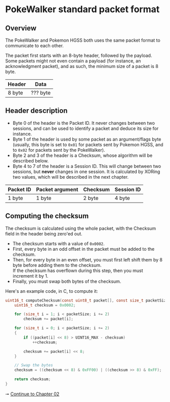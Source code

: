 # PokeWalker standard packet format
## Overview
The PokeWalker and Pokemon HGSS both uses the same packet format to communicate to each other.

The packet first starts with an 8-byte header, followed by the payload.  
Some packets might not even contain a payload (for instance, an acknowledgment packet), and as such, the minimum size of a packet is 8 byte.

| Header | Data     |
|--------|----------|
| 8 byte | ??? byte |

## Header description
- Byte 0 of the header is the Packet ID. It never changes between two sessions, and can be used to identify a packet and deduce its size for instance.  
- Byte 1 of the header is used by some packet as an argument/flags byte (usually, this byte is set to ``0x01`` for packets sent by Pokemon HGSS, and to ``0x02`` for packets sent by the PokeWalker).
- Byte 2 and 3 of the header is a Checksum, whose algorithm will be described below.  
- Byte 4 to 7 of the header is a Session ID. This will change between two sessions, but **never** changes in one session. It is calculated by XORing two values, which will be described in the next chapter.

| Packet ID | Packet argument | Checksum | Session ID |
|-----------|-----------------|----------|------------|
| 1 byte    | 1 byte          | 2 byte   | 4 byte     |

## Computing the checksum
The checksum is calculated using the whole packet, with the Checksum field in the header being zero'ed out.

- The checksum starts with a value of ``0x0002``.
- First, every byte in an odd offset in the packet must be added to the checksum.
- Then, for every byte in an even offset, you must first left shift them by 8 byte before adding them to the checksum.  
If the checksum has overflown during this step, then you must increment it by 1.
- Finally, you must swap both bytes of the checksum.

Here's an example code, in C, to compute it:
```C
uint16_t computeChecksum(const uint8_t packet[], const size_t packetSize) {
    uint16_t checksum = 0x0002;

    for (size_t i = 1; i < packetSize; i += 2)
        checksum += packet[i];

    for (size_t i = 0; i < packetSize; i += 2)
    {
        if ((packet[i] << 8) > UINT16_MAX - checksum)
            ++checksum;

        checksum += packet[i] << 8;
    }

    // Swap the bytes
    checksum = ((checksum << 8) & 0xFF00) | ((checksum >> 8) & 0xFF);

    return checksum;
}
```

🠖 [Continue to Chapter 02](02%20-%20Starting%20a%20Communication.md)